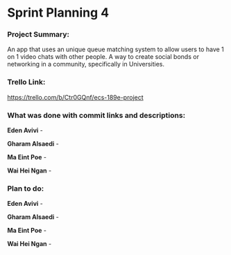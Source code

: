 # Sprint Planning 4

### Project Summary:
An app that uses an unique queue matching system to allow users to have 1 on 1 video chats with other people. A way to create social bonds or networking in a community, specifically in Universities. 

### Trello Link:
https://trello.com/b/Ctr0GQnf/ecs-189e-project

### What was done with commit links and descriptions:

**Eden Avivi** - 

**Gharam Alsaedi** - 

**Ma Eint Poe** - 

**Wai Hei Ngan** -

### Plan to do:

**Eden Avivi** - 

**Gharam Alsaedi** - 

**Ma Eint Poe** - 

**Wai Hei Ngan** -
